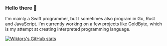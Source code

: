 ### Hello there 👋

I'm mainly a Swift programmer, but I sometimes also program in Go, Rust and JavaScript. I'm currently working on a few projects like GoldByte, which is my attempt at creating interpreted programming language.

[![Wiktors's GitHub stats](https://github-readme-stats.vercel.app/api?username=wiktorwojcik112)](https://github.com/anuraghazra/github-readme-stats)
